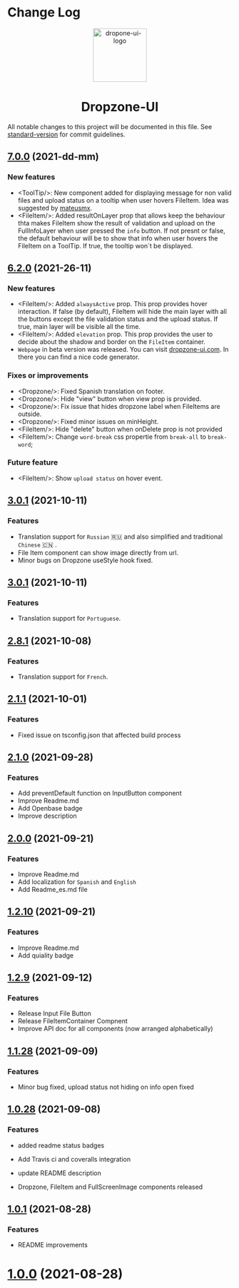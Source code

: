 # Change Log

<p align="center">
<img align="center" height="120" src="https://user-images.githubusercontent.com/43678736/132112022-0ca409ae-cca2-43c8-be89-110376260a3f.png" alt="dropone-ui-logo">

<h1 align="center">  Dropzone-UI</h1>

</p>

All notable changes to this project will be documented in this file. See [standard-version](https://github.com/conventional-changelog/standard-version) for commit guidelines.

<a name="7.0.0"></a>

## [7.0.0](https://github.com/dropzone-ui/dropzone-ui/compare/v7.0.0...v6.2.0) (2021-dd-mm)

### New features
- \<ToolTip/\>:  New component added for displaying message for non valid files and upload status on a tooltip when user hovers FileItem. Idea was suggested by [mateusmx](https://github.com/mateusmx).
- \<FileItem/\>:  Added resultOnLayer prop that allows keep the behaviour thta makes FileItem show the result of validation and upload on the FullInfoLayer when user pressed the `info` button. If not presnt or false, the default behaviour will be to show that info when user hovers the FileItem on a ToolTip. If true, the tooltip won´t be displayed.


<a name="6.2.0"></a>

## [6.2.0](https://github.com/dropzone-ui/dropzone-ui/compare/v6.2.0...v5.5.6) (2021-26-11)

### New features
- \<FileItem/\>:  Added `alwaysActive` prop. This prop provides hover interaction. If false (by default), FileItem will hide the main layer with all the buttons except the file validation status and the upload status. If true, main layer will be visible all the time.
- \<FileItem/\>:  Added `elevation` prop. This prop provides the user to decide about the shadow and border on the `FileItem` container.
- `Webpage` in beta version was released. You can visit [dropzone-ui.com](http://www.dropzone-ui.com). In there you can find a nice code generator.
 
### Fixes or improvements
- \<Dropzone/\>:  Fixed Spanish translation on footer.
- \<Dropzone/\>:  Hide "view" button when view prop is provided.
- \<Dropzone/\>:  Fix issue that hides dropzone label when FileItems are outside.
- \<Dropzone/\>:  Fixed minor issues on minHeight.
- \<FileItem/\>:  Hide "delete" button when onDelete prop is not provided
- \<FileItem/\>:  Change `word-break` css propertie from `break-all` to `break-word`;

### Future feature
- \<FileItem/\>:  Show `upload status` on hover event.

<a name="3.0.1"></a>

## [3.0.1](https://github.com/dropzone-ui/dropzone-ui/compare/v2.8.1...v3.0.1) (2021-10-11)

### Features

- Translation support for `Russian` :ru: and also simplified and traditional `Chinese` :cn: .
- File Item component can show image directly from url.
- Minor bugs on Dropzone useStyle hook fixed.



<a name="3.0.1"></a>

## [3.0.1](https://github.com/dropzone-ui/dropzone-ui/compare/v2.8.1...v3.0.1) (2021-10-11)

### Features

- Translation support for `Portuguese`.
<a name="2.8.1"></a>

## [2.8.1](https://github.com/dropzone-ui/dropzone-ui/compare/v2.8.1...v2.1.1) (2021-10-08)

### Features
- Translation support for `French`.

<a name="2.1.1"></a>

## [2.1.1](https://github.com/dropzone-ui/dropzone-ui/compare/v2.1.1...v2.0.0) (2021-10-01)

### Features

- Fixed issue on tsconfig.json that affected build process

<a name="2.1.0"></a>

## [2.1.0](https://github.com/dropzone-ui/dropzone-ui/compare/v2.1.0...v2.0.0) (2021-09-28)

### Features

- Add preventDefault function on InputButton component
- Improve Readme.md
- Add Openbase badge
- Improve description

<a name="2.0.0"></a>

## [2.0.0](https://github.com/dropzone-ui/dropzone-ui/compare/v2.0.0...v1.2.10) (2021-09-21)

### Features

- Improve Readme.md
- Add localization for `Spanish` and `English`
- Add Readme_es.md file

<a name="1.2.10"></a>

## [1.2.10](https://github.com/dropzone-ui/dropzone-ui/compare/v1.0.1...v1.0.2) (2021-09-21)

### Features

- Improve Readme.md
- Add quiality badge
<a name="1.2.9"></a>

## [1.2.9](https://github.com/dropzone-ui/dropzone-ui/compare/v1.0.1...v1.0.2) (2021-09-12)

### Features

- Release Input File Button
- Release FileItemContainer Compnent
- Improve API doc for all components (now arranged alphabetically)



<a name="1.1.28"></a>

## [1.1.28](https://github.com/dropzone-ui/dropzone-ui/compare/v1.0.1...v1.0.2) (2021-09-09)

### Features

- Minor bug fixed, upload status not hiding on info open fixed


<a name="1.0.28"></a>

## [1.0.28](https://github.com/dropzone-ui/dropzone-ui/compare/v1.0.1...v1.0.2) (2021-09-08)

### Features

- added readme status badges 

- Add Travis ci and coveralls integration 

- update README description 
- Dropzone, FileItem and FullScreenImage components released

<a name="1.0.1"></a>

## [1.0.1](https://github.com/dropzone-ui/dropzone-ui/compare/v1.0.0...v1.0.1) (2021-08-28)

### Features

- README improvements

<a name="1.0.0"></a>

# [1.0.0](https://github.com/dropzone-ui/dropzone-ui/compare/v0.1.2...v1.0.0) (2021-08-28)
